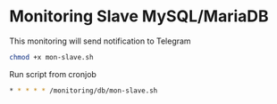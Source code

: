 # Monitoring Slave MySQL/MariaDB

This monitoring will send notification to Telegram

```bash
chmod +x mon-slave.sh
```
 
Run script from cronjob

```bash
* * * * * /monitoring/db/mon-slave.sh
```

